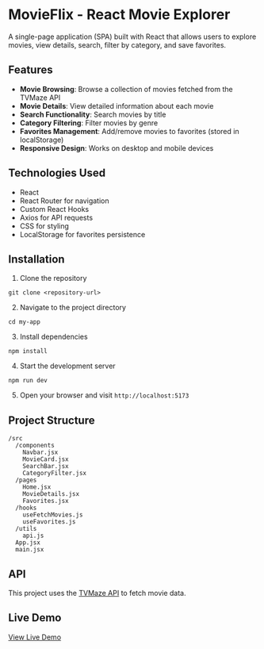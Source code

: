 # MovieFlix - React Movie Explorer

A single-page application (SPA) built with React that allows users to explore movies, view details, search, filter by category, and save favorites.

## Features

- **Movie Browsing**: Browse a collection of movies fetched from the TVMaze API
- **Movie Details**: View detailed information about each movie
- **Search Functionality**: Search movies by title
- **Category Filtering**: Filter movies by genre
- **Favorites Management**: Add/remove movies to favorites (stored in localStorage)
- **Responsive Design**: Works on desktop and mobile devices

## Technologies Used

- React 
- React Router for navigation
- Custom React Hooks
- Axios for API requests
- CSS for styling
- LocalStorage for favorites persistence

## Installation

1. Clone the repository
```
git clone <repository-url>
```

2. Navigate to the project directory
```
cd my-app
```

3. Install dependencies
```
npm install
```

4. Start the development server
```
npm run dev
```

5. Open your browser and visit `http://localhost:5173`

## Project Structure

```
/src
  /components
    Navbar.jsx
    MovieCard.jsx
    SearchBar.jsx
    CategoryFilter.jsx
  /pages
    Home.jsx
    MovieDetails.jsx
    Favorites.jsx
  /hooks
    useFetchMovies.js
    useFavorites.js
  /utils
    api.js
  App.jsx
  main.jsx
```

## API

This project uses the [TVMaze API](https://api.tvmaze.com/shows) to fetch movie data.

## Live Demo

[View Live Demo](#) <!-- Add your live demo link here when deployed -->
